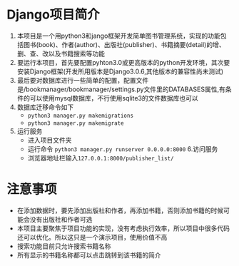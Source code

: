 # Django项目简介
1. 本项目是一个用python3和jango框架开发简单图书管理系统，实现的功能包括图书(book)、作者(author)、出版社(publisher)、书籍摘要(detail)的增、删、查、改以及书籍搜索等功能
2. 要运行本项目，首先要配置pyhton3.0或更高版本的python开发环境，其次要安装Django框架(开发所用版本是Django3.0.6,其他版本的兼容性尚未测试)
3. 最后要对数据库进行一些简单的配置，配置文件是/bookmanager/bookmanager/settings.py文件里的DATABASES属性,有条件的可以使用mysql数据库，不行使用sqlite3的文件数据库也可以
4. 数据库迁移命令如下
   + `python3 manager.py makemigrations`
   + `python3 manager.py makemigrate`
5. 运行服务
   + 进入项目文件夹
   + 运行命令 `python3 manager.py runserver 0.0.0.0:8000`
6.访问服务
   + 浏览器地址栏输入`127.0.0.1:8000/publisher_list/`

# 注意事项
+ 在添加数据时，要先添加出版社和作者，再添加书籍，否则添加书籍的时候可能会没有出版社和作者可选
+ 本项目主要聚焦于项目功能的实现，没有考虑执行效率，所以项目中很多代码还可以优化。所以这只是一个演示项目，使用价值不高
+ 搜索功能目前只允许搜索书籍名称
+ 所有显示的书籍名称都可以点击跳转到该书籍的简介
